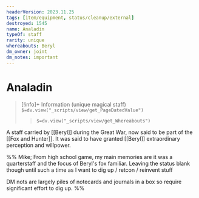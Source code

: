 ```yaml
---
headerVersion: 2023.11.25
tags: [item/equipment, status/cleanup/external]
destroyed: 1545
name: Analadin
typeOf: staff
rarity: unique
whereabouts: Beryl
dm_owner: joint
dm_notes: important
---
```

# Analadin
>[!info]+ Information
> (unique magical staff)
> `$=dv.view("_scripts/view/get_PageDatedValue")`
>> `$=dv.view("_scripts/view/get_Whereabouts")`

A staff carried by [[Beryl]] during the Great War, now said to be part of the [[Fox and Hunter]]. It was said to have granted [[Beryl]] extraordinary perception and willpower.

%% Mike; From high school game, my main memories are it was a quarterstaff and the focus of Beryl's fox familiar. Leaving the status blank though until such a time as I want to dig up / retcon / reinvent stuff 

DM nots are largely piles of notecards and journals in a box so require significant effort to dig up.
%%